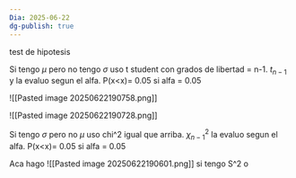 ```yaml
---
Dia: 2025-06-22
dg-publish: true
---
```

test de hipotesis



Si tengo $\mu$ pero no tengo $\sigma$ uso t student con grados de libertad = n-1. $t_{n-1}$ y la evaluo segun el alfa. P(x<x)= 0.05 si alfa = 0.05

![[Pasted image 20250622190758.png]]


![[Pasted image 20250622190728.png]]


Si tengo $\sigma$ pero no $\mu$ uso chi^2 igual que arriba. $\chi^2_{n-1}$  la evaluo segun el alfa. P(x<x)= 0.05 si alfa = 0.05

Aca hago ![[Pasted image 20250622190601.png]]
si tengo S^2 o 